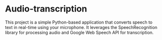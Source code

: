 # Audio-transcription
This project is a simple Python-based application that converts speech to text in real-time using your microphone. It leverages the SpeechRecognition library for processing audio and Google Web Speech API for transcription.
